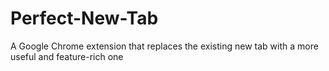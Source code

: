 # Perfect-New-Tab
A Google Chrome extension that replaces the existing new tab with a more useful and feature-rich one
